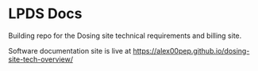 # LPDS Docs
Building repo for the Dosing site technical requirements and billing site.

Software documentation site is live at https://alex00pep.github.io/dosing-site-tech-overview/

